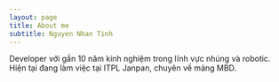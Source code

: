 ```yaml
---
layout: page
title: About me
subtitle: Nguyen Nhan Tinh
---
```


Developer với gần 10 năm kinh nghiệm trong lĩnh vực nhúng và robotic.
Hiện tại đang làm việc tại ITPL Janpan, chuyên về mảng MBD.
